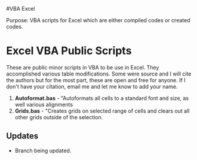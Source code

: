 #VBA Excel

Purpose: VBA scripts for Excel which are either compiled codes or created codes.


# Excel VBA Public Scripts
These are public minor scripts in VBA to be use in Excel. They accomplished various table  modifications. Some were source and I will cite the authors but for the most part, these are open and free for anyone.  If I don't have your citation, email  me and let me know to add your name.

1.  **Autoformat.bas** -  "Autoformats all cells to a standard font and size, as well various alignments
2.  **Grids.bas**  -  "Creates grids on selected range of cells and clears out all other grids outside of the selection. 	

## Updates

*   Branch being updated. 


